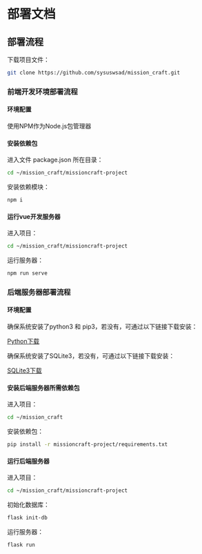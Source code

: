 # 部署文档



## 部署流程

下载项目文件：

```bash
git clone https://github.com/sysuswsad/mission_craft.git
```



### 前端开发环境部署流程

#### 环境配置

使用NPM作为Node.js包管理器

#### 安装依赖包

进入文件 package.json 所在目录：

```bash
cd ~/mission_craft/missioncraft-project
```

安装依赖模块：

```bash
npm i
```



#### 运行vue开发服务器

进入项目：

```bash
cd ~/mission_craft/missioncraft-project 
```



运行服务器：

```bash
npm run serve
```



### 后端服务器部署流程

#### 环境配置

确保系统安装了python3 和 pip3，若没有，可通过以下链接下载安装：

[Python下载](https://www.python.org/downloads/)

确保系统安装了SQLite3，若没有，可通过以下链接下载安装：

[SQLite3下载](https://www.sqlite.org/download.html)



#### 安装后端服务器所需依赖包

进入项目：

```bash
cd ~/mission_craft
```



安装依赖包：

```bash
pip install -r missioncraft-project/requirements.txt
```



#### 运行后端服务器

进入项目：

```bash
cd ~/mission_craft/missioncraft-project 
```



初始化数据库：

```bash
flask init-db

```



运行服务器：

```bash
flask run

```

